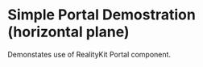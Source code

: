 

# Simple Portal Demostration (horizontal plane)

  Demonstates use of RealityKit Portal component.
  
